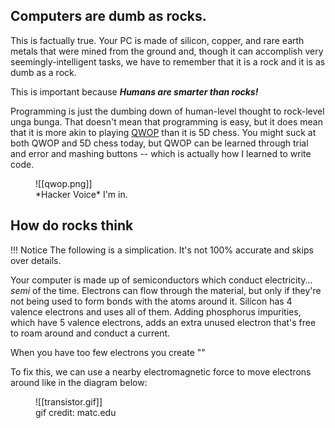 ## Computers are dumb as rocks.

This is factually true. Your PC is made of silicon, copper, and rare earth metals that were mined from the ground and, though it can accomplish very seemingly-intelligent tasks, we have to remember that it is a rock and it is as dumb as a rock.

This is important because _**Humans are smarter than rocks!**_

Programming is just the dumbing down of human-level thought to rock-level unga bunga. That doesn't mean that programming is easy, but it does mean that it is more akin to playing [QWOP](http://www.foddy.net/Athletics.html) than it is 5D chess. You might suck at both QWOP and 5D chess today, but QWOP can be  learned through trial and error and mashing buttons -- which is actually how I learned to write code.

<figure markdown>
![[qwop.png]]
<figcaption>*Hacker Voice* I'm in.</figcaption>
</figure>

## How do rocks think

!!! Notice
	The following is a simplication. It's not 100% accurate and skips over details.

Your computer is made up of semiconductors which conduct electricity... *semi* of the time. Electrons can flow through the material, but only if they're not being used to form bonds with the atoms around it. Silicon has 4 valence electrons and uses all of them. Adding phosphorus impurities, which have 5 valence electrons, adds an extra unused electron that's free to roam around and conduct a current.

When you have too few electrons you create ""

To fix this, we can use a nearby electromagnetic force to move electrons around like in the diagram below: 

<figure markdown>
![[transistor.gif]]
<figcaption>gif credit: matc.edu</figcaption>
</figure>
